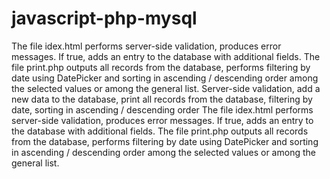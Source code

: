 # javascript-php-mysql
The file idex.html performs server-side validation, produces error messages. If true, adds an entry to the database with additional fields. The file print.php outputs all records from the database, performs filtering by date using DatePicker and sorting in ascending / descending order among the selected values or among the general list. Server-side validation, add a new data to the database, print all records from the database, filtering by date, sorting in ascending / descending order
The file idex.html performs server-side validation, produces error messages. If true, adds an entry to the database with additional fields.
The file print.php outputs all records from the database, performs filtering by date using DatePicker and sorting in ascending / descending order among the selected values or among the general list.

